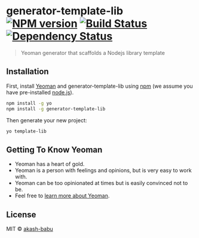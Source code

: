 # generator-template-lib [![NPM version][npm-image]][npm-url] [![Build Status][travis-image]][travis-url] [![Dependency Status][daviddm-image]][daviddm-url]
> Yeoman generator that scaffolds a Nodejs library template

## Installation

First, install [Yeoman](http://yeoman.io) and generator-template-lib using [npm](https://www.npmjs.com/) (we assume you have pre-installed [node.js](https://nodejs.org/)).

```bash
npm install -g yo
npm install -g generator-template-lib
```

Then generate your new project:

```bash
yo template-lib
```

## Getting To Know Yeoman

 * Yeoman has a heart of gold.
 * Yeoman is a person with feelings and opinions, but is very easy to work with.
 * Yeoman can be too opinionated at times but is easily convinced not to be.
 * Feel free to [learn more about Yeoman](http://yeoman.io/).

## License

MIT © [akash-babu](https://github.com/AkashBabu)


[npm-image]: https://badge.fury.io/js/generator-template-lib.svg
[npm-url]: https://npmjs.org/package/generator-template-lib
[travis-image]: https://travis-ci.com/AkashBabu/generator-template-lib.svg?branch=master
[travis-url]: https://travis-ci.com/AkashBabu/generator-template-lib
[daviddm-image]: https://david-dm.org/AkashBabu/generator-template-lib.svg?theme=shields.io
[daviddm-url]: https://david-dm.org/AkashBabu/generator-template-lib
